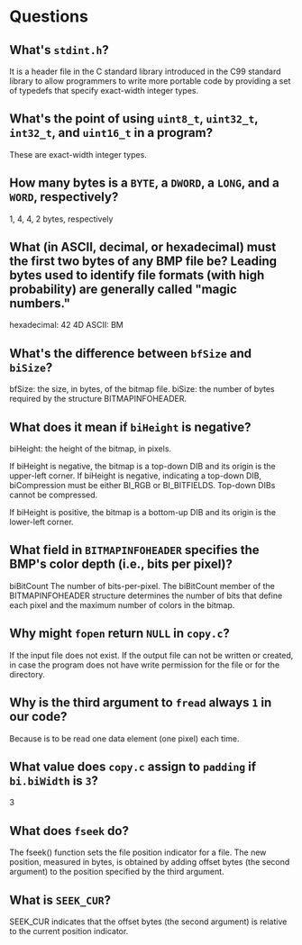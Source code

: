 # Questions

## What's `stdint.h`?

It is a header file in the C standard library introduced in the C99 standard library to allow programmers to write more portable code by providing a set of typedefs that specify exact-width integer types.

## What's the point of using `uint8_t`, `uint32_t`, `int32_t`, and `uint16_t` in a program?

These are exact-width integer types. 

## How many bytes is a `BYTE`, a `DWORD`, a `LONG`, and a `WORD`, respectively?

1, 4, 4, 2 bytes, respectively

## What (in ASCII, decimal, or hexadecimal) must the first two bytes of any BMP file be? Leading bytes used to identify file formats (with high probability) are generally called "magic numbers."

hexadecimal: 42 4D       ASCII: BM

## What's the difference between `bfSize` and `biSize`?

bfSize: the size, in bytes, of the bitmap file.
biSize: the number of bytes required by the structure BITMAPINFOHEADER.

## What does it mean if `biHeight` is negative?

biHeight: the height of the bitmap, in pixels.

If biHeight is negative, the bitmap is a top-down DIB and its origin is the upper-left corner.
If biHeight is negative, indicating a top-down DIB, biCompression must be either BI_RGB or BI_BITFIELDS. Top-down DIBs cannot be compressed.

If biHeight is positive, the bitmap is a bottom-up DIB and its origin is the lower-left corner.

## What field in `BITMAPINFOHEADER` specifies the BMP's color depth (i.e., bits per pixel)?

biBitCount
The number of bits-per-pixel. The biBitCount member of the BITMAPINFOHEADER structure determines the number of bits that define each pixel and the maximum number of colors in the bitmap.

## Why might `fopen` return `NULL` in `copy.c`?

If the input file does not exist.
If the output file can not be written or created, in case the program does not have write permission for the file or for the directory.

## Why is the third argument to `fread` always `1` in our code?

Because is to be read one data element (one pixel) each time.

## What value does `copy.c` assign to `padding` if `bi.biWidth` is `3`?

3

## What does `fseek` do?

The  fseek()  function  sets  the  file position indicator for a file.
The new position, measured in bytes, is obtained by adding offset bytes (the second argument) to the position specified by the third argument.

## What is `SEEK_CUR`?

SEEK_CUR indicates that the offset bytes (the second argument) is relative to the current position indicator.
